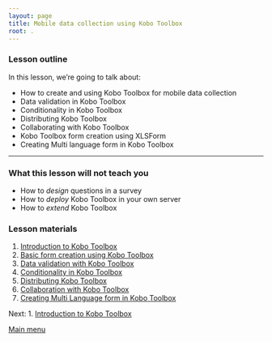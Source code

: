 ```yaml
---
layout: page
title: Mobile data collection using Kobo Toolbox
root: .
---
```


### Lesson outline

In this lesson, we’re going to talk about:

- How to create and using Kobo Toolbox for mobile data collection
- Data validation in Kobo Toolbox
- Conditionality in Kobo Toolbox
- Distributing Kobo Toolbox
- Collaborating with Kobo Toolbox
- Kobo Toolbox form creation using XLSForm
- Creating Multi language form in Kobo Toolbox

---

### What this lesson will not teach you

- How to *design* questions in a survey
- How to *deploy* Kobo Toolbox in your own server
- How to *extend* Kobo Toolbox


### Lesson materials

1. [Introduction to Kobo Toolbox](kobo-toolbox-01-intro.html)
2. [Basic form creation using Kobo Toolbox](kobo-toolbox-02-creation.html)
3. [Data validation with Kobo Toolbox](kobo-toolbox-03-validation.html)
4. [Conditionality in Kobo Toolbox](kobo-toolbox-04-conditionality.html)
5. [Distributing Kobo Toolbox](kobo-toolbox-05-distribution.html)
6. [Collaboration with Kobo Toolbox](kobo-toolbox-06-collaboration.html)
7. [Creating Multi Language form in Kobo Toolbox](kobo-toolbox-07-multilanguage.html)


Next: 1. [Introduction to Kobo Toolbox](kobo-toolbox-01-intro.html)

[Main menu](index.html)

